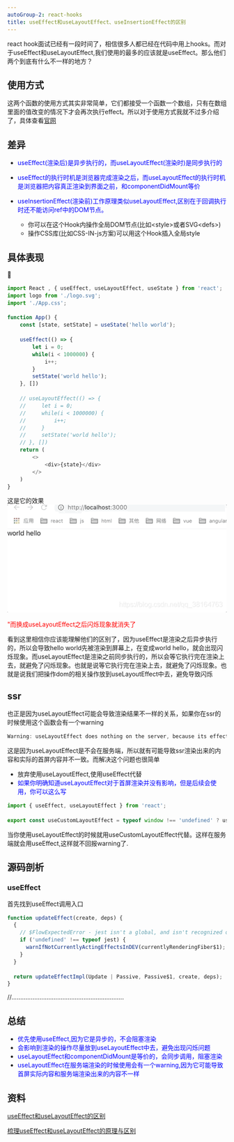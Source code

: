 ```yaml
---
autoGroup-2: react-hooks
title: useEffect和useLayoutEffect、useInsertionEffect的区别
---
```

react hook面试已经有一段时间了，相信很多人都已经在代码中用上hooks。而对于useEffect和useLayoutEffect,我们使用的最多的应该就是useEffect。那么他们两个到底有什么不一样的地方？

## 使用方式
这两个函数的使用方式其实非常简单，它们都接受一个函数一个数组，只有在数组里面的值改变的情况下才会再次执行effect。所以对于使用方式我就不过多介绍了，具体查看[官网](https://zh-hans.reactjs.org/docs/hooks-reference.html)

## 差异
- <span style="color:blue">useEffect(渲染后)是异步执行的，而useLayoutEffect(渲染时)是同步执行的</span>
- <span style="color:blue">useEffect的执行时机是浏览器完成渲染之后，而useLayoutEffect的执行时机是浏览器把内容真正渲染到界面之前，和componentDidMount等价</span>

- <span style="color:blue">useInsertionEffect(渲染前)工作原理类似useLayoutEffect,区别在于回调执行时还不能访问ref中的DOM节点。</span>
    - 你可以在这个Hook内操作全局DOM节点(比如&lt;style&gt;或者SVG&lt;defs&gt;)
    - 操作CSS库(比如CSS-IN-js方案)可以用这个Hook插入全局style

## 具体表现
🌰
```js
import React , { useEffect, useLayoutEffect, useState } from 'react';
import logo from './logo.svg';
import './App.css';

function App() {
    const [state, setState] = useState('hello world');

    useEffect(() => {
        let i = 0; 
        while(i < 1000000) {
            i++;
        }
        setState('world hello');
    }, [])

    // useLayoutEffect(() => {
    //     let i = 0; 
    //     while(i < 1000000) {
    //         i++;
    //     }
    //     setState('world hello');
    // }, [])
    return (
        <>
            <div>{state}</div>
        </>
    )
}
```
这是它的效果
![效果](./images/20210202001408190.png)

<span style="color: red;">"而换成useLayoutEffect之后闪烁现象就消失了</span>

看到这里相信你应该能理解他们的区别了，因为useEffect是渲染之后异步执行的，所以会导致hello world先被渲染到屏幕上，在变成world hello，就会出现闪烁现象。而useLayoutEffect是渲染之前同步执行的，所以会等它执行完在渲染上去，就避免了闪烁现象。也就是说等它执行完在渲染上去，就避免了闪烁现象。也就是说我们把操作dom的相关操作放到useLayoutEffect中去，避免导致闪烁

## ssr
也正是因为useLayoutEffect可能会导致渲染结果不一样的关系，如果你在ssr的时候使用这个函数会有一个warning
```js
Warning: useLayoutEffect does nothing on the server, because its effect cannot be encoded into the server renderer's output format. This will lead to a mismatch between the initial, non-hydrated UI and the intended UI. To avoid this, useLayoutEffect should only be used in components that render exclusively on the client. See https://fb.me/react-uselayouteffect-ssr for common fixes.
```
这是因为useLayoutEffect是不会在服务端，所以就有可能导致ssr渲染出来的内容和实际的首屏内容并不一致。而解决这个问题也很简单

- 放弃使用useLayoutEffect,使用useEffect代替
- <span style="color:blue">如果你明确知道useLayoutEffect对于首屏渲染并没有影响，但是后续会使用，你可以这么写</span>
```js
import { useEffect, useLayoutEffect } from 'react';

export const useCustomLayoutEffect = typeof window !== 'undefined' ? useLayoutEffect : useEffect;
```
当你使用useLayoutEffect的时候就用useCustomLayoutEffect代替。这样在服务端就会用useEffect,这样就不回报warning了.

## 源码剖析
### useEffect
首先找到useEffect调用入口
```js
function updateEffect(create, deps) {
  {
    // $FlowExpectedError - jest isn't a global, and isn't recognized outside of tests
    if ('undefined' !== typeof jest) {
      warnIfNotCurrentlyActingEffectsInDEV(currentlyRenderingFiber$1);
    }
  }

  return updateEffectImpl(Update | Passive, Passive$1, create, deps);
}
```
//................................................................

## 总结
- <span style="color:blue">优先使用useEffect,因为它是异步的，不会阻塞渲染</span>
- <span style="color:blue">会影响到渲染的操作尽量放到useLayoutEffect中去，避免出现闪烁问题</span>
- <span style="color:blue">useLayoutEffect和componentDidMount是等价的，会同步调用，阻塞渲染</span>
- <span style="color:blue">useLayoutEffect在服务端渲染的时候使用会有一个warning,因为它可能导致首屏实际内容和服务端渲染出来的内容不一样</span>

## 资料
[useEffect和useLayoutEffect的区别](https://blog.csdn.net/qq_38164763/article/details/113532855)

[梳理useEffect和useLayoutEffect的原理与区别](https://zhuanlan.zhihu.com/p/346977585)


